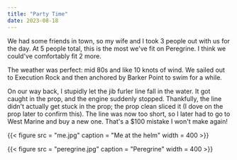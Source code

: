 ```yaml
---
title: "Party Time"
date: 2023-08-18
---
```


We had some friends in town, so my wife and I took 3 people out with us for the day. At 5 people total, this is the most we've fit on Peregrine. I think we could've comfortably fit 2 more. 

The weather was perfect: mid 80s and like 10 knots of wind. We sailed out to Execution Rock and then anchored by Barker Point to swim for a while. 

On our way back, I stupidly let the jib furler line fall in the water. It got caught in the prop, and the engine suddenly stopped. Thankfully, the line didn't actually get stuck in the prop; the prop clean sliced it (I dove on the prop later to confirm this). The line was now too short, so I later had to go to West Marine and buy a new one. That's a $100 mistake I won't make again!


{{< figure src = "me.jpg" caption = "Me at the helm" width = 400 >}}

{{< figure src = "peregrine.jpg" caption = "Peregrine" width = 400 >}}